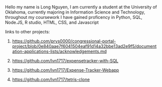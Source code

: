 Hello my name is Long Nguyen, I am currently a student at the University of Oklahoma, currently majoring in Information Science and Technology, throughout my coursework I have gained proficency in Python, SQL, Node.JS, R studio, HTML, CSS, and Javascript

links to other projects:

1. https://github.com/prys0000/congressional-portal-project/blob/0e840aae7f6041504eaf91d14a32bbe13ad2e9f5/documentation-applications-lists/acknowledgements.md

2. https://github.com/lvn1717/expensetracker-with-SQL

3. https://github.com/lvn1717/Expense-Tracker-Webapp

4. https://github.com/lvn1717/tetris-clone
